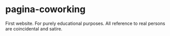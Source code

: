 # pagina-coworking
First website. For purely educational purposes. All reference to real persons are coincidental and satire.
